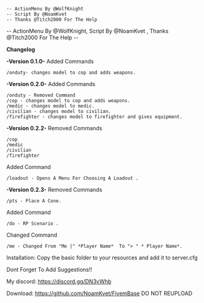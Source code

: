 

	-- ActionMenu By @WolfKnight 
	-- Script By @NoamKvet 
	-- Thanks @Titch2000 For The Help


-- ActionMenu By @WolfKnight, 
Script By @NoamKvet ,
 Thanks @Titch2000 For The Help --

 **Changelog**

**-Version 0.1.0-**
Added Commands

    /onduty- changes model to cop and adds weapons.

**-Version 0.2.0-**
Added Commands

    /onduty - Removed Command
    /cop - changes model to cop and adds weapons.
    /medic - changes model to medic.
    /civilian - changes model to civilian.
    /firefighter - changes model to firefighter and gives equipment.

**-Version 0.2.2-**
Removed Commands

    /cop
    /medic
    /civilian
    /firefighter

Added Command

    /loadout - Opens A Menu For Choosing A Loadout .
    
    
**-Version 0.2.3-**
Removed Commands

    /pts - Place A Cone.


Added Command

    /do - RP Scenario .


Changed Command

    /me - Changed From "Me |" *Player Name*  To "> " * Player Name*.


Installation:
Copy the basic folder to your resources and add it to server.cfg

Dont Forget To Add Suggestions!!

My discord: https://discord.gg/DN3vWhb

Download:
https://github.com/NoamKvet/FivemBase
DO NOT REUPLOAD
